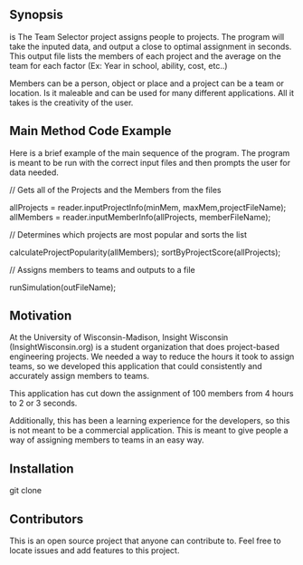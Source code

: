 ## Synopsis
is
The Team Selector project assigns people to projects. The program will take the inputed data, and output a close to optimal assignment in seconds. This output file lists the members of each project and the average on the team for each factor (Ex: Year in school, ability, cost, etc..)

Members can be a person, object or place and a project can be a team or location. Is it maleable and can be used for many different applications. All it takes is the creativity of the user.

## Main Method Code Example
Here is a brief example of the main sequence of the program. The program is meant to be run with the correct input files and then prompts the user for data needed.

// Gets all of the Projects and the Members from the files

allProjects = reader.inputProjectInfo(minMem, maxMem,projectFileName);
allMembers = reader.inputMemberInfo(allProjects, memberFileName);

// Determines which projects are most popular and sorts the list

calculateProjectPopularity(allMembers);
sortByProjectScore(allProjects);

// Assigns members to teams and outputs to a file

runSimulation(outFileName);

## Motivation

At the University of Wisconsin-Madison, Insight Wisconsin (InsightWisconsin.org) is a student organization that does project-based engineering projects. We needed a way to reduce the hours it took to assign teams, so we developed this application that could consistently and accurately assign members to teams.

This application has cut down the assignment of 100 members from 4 hours to 2 or 3 seconds.

Additionally, this has been a learning experience for the developers, so this is not meant to be a commercial application. This is meant to give people a way of assigning members to teams in an easy way.

## Installation
git clone 

## Contributors

This is an open source project that anyone can contribute to. Feel free to locate issues and add features to this project.
